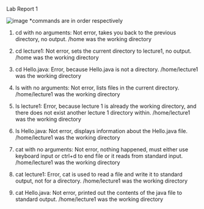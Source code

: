Lab Report 1

![image](https://github.com/jgu0453/CSE-15L-lab-reports/assets/119398520/fda2ff5e-220b-42f1-8538-21fdbf7a7e29)
*commands are in order respectively

1. cd with no arguments: Not error, takes you back to the previous directory, no output.
   /home was the working directory
   
2. cd lecture1: Not error, sets the current directory to lecture1, no output.
   /home was the working directory
   
3. cd Hello.java: Error, because Hello.java is not a directory.
   /home/lecture1 was the working directory
   
4. ls with no arguments: Not error, lists files in the current directory.
   /home/lecture1 was the working directory
   
5. ls lecture1: Error, because lecture 1 is already the working directory,
   and there does not exist another lecture 1 directory within.
   /home/lecture1 was the working directory
   
6. ls Hello.java: Not error, displays information about the Hello.java file.
   /home/lecture1 was the working directory

7. cat with no arguments: Not error, nothing happened, must either use keyboard input or ctrl+d
   to end file or it reads from standard input.
   /home/lecture1 was the working directory

8. cat lecture1: Error, cat is used to read a file and write it to standard output, not for a directory.
   /home/lecture1 was the working directory

9. cat Hello.java: Not error, printed out the contents of the java file to standard output.
    /home/lecture1 was the working directory
